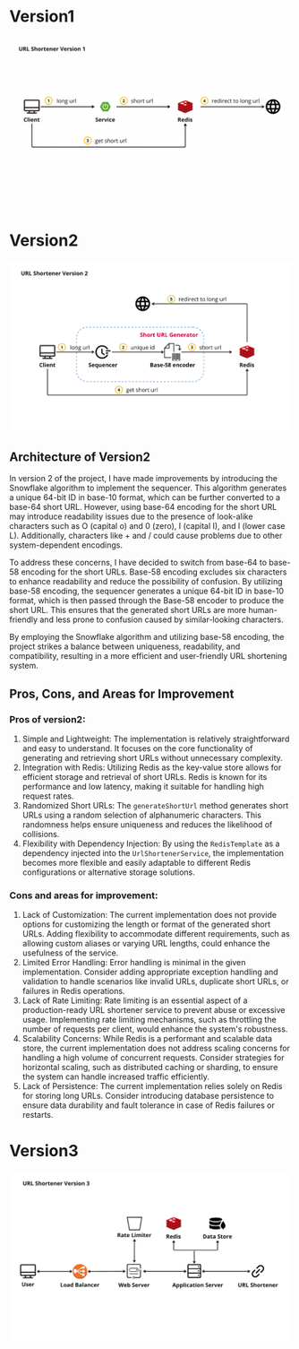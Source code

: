 # Version1

![url-shortener-v1](./images/url-shortener-v1.png)

# Version2

![url-shortenr-v2](./images/url-shortenr-v2.png)

## Architecture of Version2

In version 2 of the project, I have made improvements by introducing the Snowflake algorithm to implement the sequencer. This algorithm generates a unique 64-bit ID in base-10 format, which can be further converted to a base-64 short URL. However, using base-64 encoding for the short URL may introduce readability issues due to the presence of look-alike characters such as O (capital o) and 0 (zero), I (capital I), and l (lower case L). Additionally, characters like + and / could cause problems due to other system-dependent encodings.

To address these concerns, I have decided to switch from base-64 to base-58 encoding for the short URLs. Base-58 encoding excludes six characters to enhance readability and reduce the possibility of confusion. By utilizing base-58 encoding, the sequencer generates a unique 64-bit ID in base-10 format, which is then passed through the Base-58 encoder to produce the short URL. This ensures that the generated short URLs are more human-friendly and less prone to confusion caused by similar-looking characters.

By employing the Snowflake algorithm and utilizing base-58 encoding, the project strikes a balance between uniqueness, readability, and compatibility, resulting in a more efficient and user-friendly URL shortening system.

## Pros, Cons, and Areas for Improvement

### Pros of version2:

1. Simple and Lightweight: The implementation is relatively straightforward and easy to understand. It focuses on the core functionality of generating and retrieving short URLs without unnecessary complexity.
2. Integration with Redis: Utilizing Redis as the key-value store allows for efficient storage and retrieval of short URLs. Redis is known for its performance and low latency, making it suitable for handling high request rates.
3. Randomized Short URLs: The `generateShortUrl` method generates short URLs using a random selection of alphanumeric characters. This randomness helps ensure uniqueness and reduces the likelihood of collisions.
4. Flexibility with Dependency Injection: By using the `RedisTemplate` as a dependency injected into the `UrlShortenerService`, the implementation becomes more flexible and easily adaptable to different Redis configurations or alternative storage solutions.

### Cons and areas for improvement:

1. Lack of Customization: The current implementation does not provide options for customizing the length or format of the generated short URLs. Adding flexibility to accommodate different requirements, such as allowing custom aliases or varying URL lengths, could enhance the usefulness of the service.
2. Limited Error Handling: Error handling is minimal in the given implementation. Consider adding appropriate exception handling and validation to handle scenarios like invalid URLs, duplicate short URLs, or failures in Redis operations.
3. Lack of Rate Limiting: Rate limiting is an essential aspect of a production-ready URL shortener service to prevent abuse or excessive usage. Implementing rate limiting mechanisms, such as throttling the number of requests per client, would enhance the system's robustness.
4. Scalability Concerns: While Redis is a performant and scalable data store, the current implementation does not address scaling concerns for handling a high volume of concurrent requests. Consider strategies for horizontal scaling, such as distributed caching or sharding, to ensure the system can handle increased traffic efficiently.
5. Lack of Persistence: The current implementation relies solely on Redis for storing long URLs. Consider introducing database persistence to ensure data durability and fault tolerance in case of Redis failures or restarts.

# Version3

![url-shortener-v3](./images/url-shortener-v3.png)
